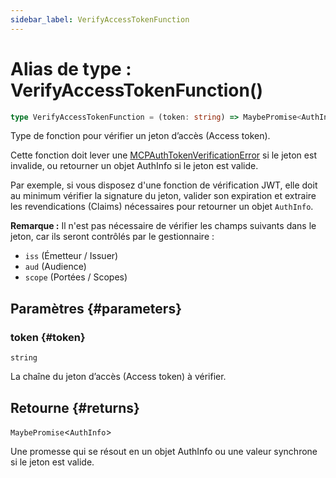 ```yaml
---
sidebar_label: VerifyAccessTokenFunction
---
```


# Alias de type : VerifyAccessTokenFunction()

```ts
type VerifyAccessTokenFunction = (token: string) => MaybePromise<AuthInfo>;
```

Type de fonction pour vérifier un jeton d’accès (Access token).

Cette fonction doit lever une [MCPAuthTokenVerificationError](/references/js/classes/MCPAuthTokenVerificationError.md) si le jeton est invalide,
ou retourner un objet AuthInfo si le jeton est valide.

Par exemple, si vous disposez d'une fonction de vérification JWT, elle doit au minimum vérifier la signature du jeton,
valider son expiration et extraire les revendications (Claims) nécessaires pour retourner un objet `AuthInfo`.

**Remarque :** Il n'est pas nécessaire de vérifier les champs suivants dans le jeton, car ils seront contrôlés
par le gestionnaire :

- `iss` (Émetteur / Issuer)
- `aud` (Audience)
- `scope` (Portées / Scopes)

## Paramètres {#parameters}

### token {#token}

`string`

La chaîne du jeton d’accès (Access token) à vérifier.

## Retourne {#returns}

`MaybePromise`\<`AuthInfo`\>

Une promesse qui se résout en un objet AuthInfo ou une valeur synchrone si le
jeton est valide.
